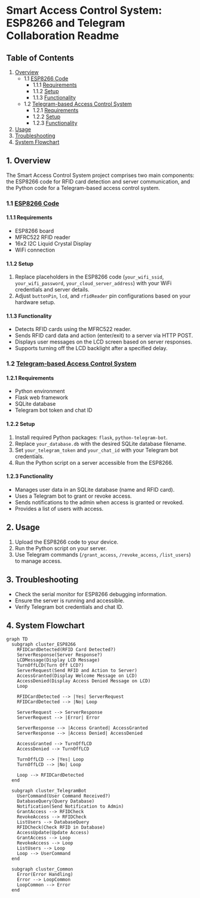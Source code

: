# Smart Access Control System: ESP8266 and Telegram Collaboration Readme

## Table of Contents

1. [Overview](#1-overview)
   - 1.1 [ESP8266 Code](#11-esp8266-code)
      - 1.1.1 [Requirements](#111-requirements)
      - 1.1.2 [Setup](#112-setup)
      - 1.1.3 [Functionality](#113-functionality)
   - 1.2 [Telegram-based Access Control System](#12-telegram-based-access-control-system)
      - 1.2.1 [Requirements](#121-requirements)
      - 1.2.2 [Setup](#122-setup)
      - 1.2.3 [Functionality](#123-functionality)
2. [Usage](#2-usage)
3. [Troubleshooting](#3-troubleshooting)
4. [System Flowchart](#4-system-flowchart)

## 1. Overview

The Smart Access Control System project comprises two main components: the ESP8266 code for RFID card detection and server communication, and the Python code for a Telegram-based access control system.

### 1.1 [ESP8266 Code](code/hardware/)

#### 1.1.1 Requirements

- ESP8266 board
- MFRC522 RFID reader
- 16x2 I2C Liquid Crystal Display
- WiFi connection

#### 1.1.2 Setup

1. Replace placeholders in the ESP8266 code (`your_wifi_ssid`, `your_wifi_password`, `your_cloud_server_address`) with your WiFi credentials and server details.
2. Adjust `buttonPin`, `lcd`, and `rfidReader` pin configurations based on your hardware setup.

#### 1.1.3 Functionality

- Detects RFID cards using the MFRC522 reader.
- Sends RFID card data and action (enter/exit) to a server via HTTP POST.
- Displays user messages on the LCD screen based on server responses.
- Supports turning off the LCD backlight after a specified delay.

### 1.2 [Telegram-based Access Control System](code/server/)

#### 1.2.1 Requirements

- Python environment
- Flask web framework
- SQLite database
- Telegram bot token and chat ID

#### 1.2.2 Setup

1. Install required Python packages: `flask`, `python-telegram-bot`.
2. Replace `your_database.db` with the desired SQLite database filename.
3. Set `your_telegram_token` and `your_chat_id` with your Telegram bot credentials.
4. Run the Python script on a server accessible from the ESP8266.

#### 1.2.3 Functionality

- Manages user data in an SQLite database (name and RFID card).
- Uses a Telegram bot to grant or revoke access.
- Sends notifications to the admin when access is granted or revoked.
- Provides a list of users with access.

## 2. Usage

1. Upload the ESP8266 code to your device.
2. Run the Python script on your server.
3. Use Telegram commands (`/grant_access`, `/revoke_access`, `/list_users`) to manage access.

## 3. Troubleshooting

- Check the serial monitor for ESP8266 debugging information.
- Ensure the server is running and accessible.
- Verify Telegram bot credentials and chat ID.

## 4. System Flowchart

```mermaid
graph TD
  subgraph cluster_ESP8266
    RFIDCardDetected(RFID Card Detected?)
    ServerResponse(Server Response?)
    LCDMessage(Display LCD Message)
    TurnOffLCD(Turn Off LCD?)
    ServerRequest(Send RFID and Action to Server)
    AccessGranted(Display Welcome Message on LCD)
    AccessDenied(Display Access Denied Message on LCD)
    Loop

    RFIDCardDetected --> |Yes| ServerRequest
    RFIDCardDetected --> |No| Loop

    ServerRequest --> ServerResponse
    ServerRequest --> |Error| Error

    ServerResponse --> |Access Granted| AccessGranted
    ServerResponse --> |Access Denied| AccessDenied

    AccessGranted --> TurnOffLCD
    AccessDenied --> TurnOffLCD

    TurnOffLCD --> |Yes| Loop
    TurnOffLCD --> |No| Loop

    Loop --> RFIDCardDetected
  end

  subgraph cluster_TelegramBot
    UserCommand(User Command Received?)
    DatabaseQuery(Query Database)
    Notification(Send Notification to Admin)
    GrantAccess --> RFIDCheck
    RevokeAccess --> RFIDCheck
    ListUsers --> DatabaseQuery
    RFIDCheck(Check RFID in Database)
    AccessUpdate(Update Access)
    GrantAccess --> Loop
    RevokeAccess --> Loop
    ListUsers --> Loop
    Loop --> UserCommand
  end

  subgraph cluster_Common
    Error(Error Handling)
    Error --> LoopCommon
    LoopCommon --> Error
  end
```
